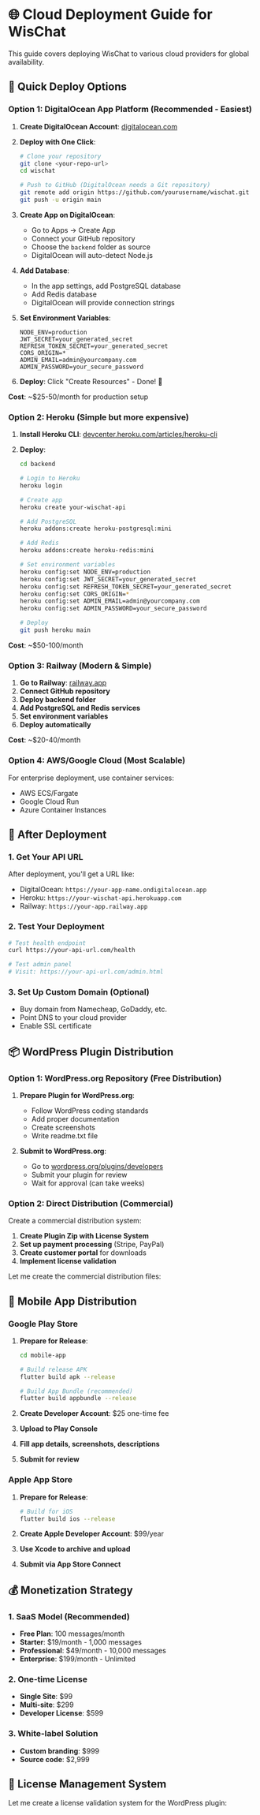 # 🌐 Cloud Deployment Guide for WisChat

This guide covers deploying WisChat to various cloud providers for global availability.

## 🚀 Quick Deploy Options

### Option 1: DigitalOcean App Platform (Recommended - Easiest)

1. **Create DigitalOcean Account**: [digitalocean.com](https://digitalocean.com)

2. **Deploy with One Click**:
   ```bash
   # Clone your repository
   git clone <your-repo-url>
   cd wischat
   
   # Push to GitHub (DigitalOcean needs a Git repository)
   git remote add origin https://github.com/yourusername/wischat.git
   git push -u origin main
   ```

3. **Create App on DigitalOcean**:
   - Go to Apps → Create App
   - Connect your GitHub repository
   - Choose the `backend` folder as source
   - DigitalOcean will auto-detect Node.js

4. **Add Database**:
   - In the app settings, add PostgreSQL database
   - Add Redis database
   - DigitalOcean will provide connection strings

5. **Set Environment Variables**:
   ```
   NODE_ENV=production
   JWT_SECRET=your_generated_secret
   REFRESH_TOKEN_SECRET=your_generated_secret
   CORS_ORIGIN=*
   ADMIN_EMAIL=admin@yourcompany.com
   ADMIN_PASSWORD=your_secure_password
   ```

6. **Deploy**: Click "Create Resources" - Done! 🎉

**Cost**: ~$25-50/month for production setup

### Option 2: Heroku (Simple but more expensive)

1. **Install Heroku CLI**: [devcenter.heroku.com/articles/heroku-cli](https://devcenter.heroku.com/articles/heroku-cli)

2. **Deploy**:
   ```bash
   cd backend
   
   # Login to Heroku
   heroku login
   
   # Create app
   heroku create your-wischat-api
   
   # Add PostgreSQL
   heroku addons:create heroku-postgresql:mini
   
   # Add Redis
   heroku addons:create heroku-redis:mini
   
   # Set environment variables
   heroku config:set NODE_ENV=production
   heroku config:set JWT_SECRET=your_generated_secret
   heroku config:set REFRESH_TOKEN_SECRET=your_generated_secret
   heroku config:set CORS_ORIGIN=*
   heroku config:set ADMIN_EMAIL=admin@yourcompany.com
   heroku config:set ADMIN_PASSWORD=your_secure_password
   
   # Deploy
   git push heroku main
   ```

**Cost**: ~$50-100/month

### Option 3: Railway (Modern & Simple)

1. **Go to Railway**: [railway.app](https://railway.app)
2. **Connect GitHub repository**
3. **Deploy backend folder**
4. **Add PostgreSQL and Redis services**
5. **Set environment variables**
6. **Deploy automatically**

**Cost**: ~$20-40/month

### Option 4: AWS/Google Cloud (Most Scalable)

For enterprise deployment, use container services:
- AWS ECS/Fargate
- Google Cloud Run
- Azure Container Instances

## 🔧 After Deployment

### 1. Get Your API URL
After deployment, you'll get a URL like:
- DigitalOcean: `https://your-app-name.ondigitalocean.app`
- Heroku: `https://your-wischat-api.herokuapp.com`
- Railway: `https://your-app.railway.app`

### 2. Test Your Deployment
```bash
# Test health endpoint
curl https://your-api-url.com/health

# Test admin panel
# Visit: https://your-api-url.com/admin.html
```

### 3. Set Up Custom Domain (Optional)
- Buy domain from Namecheap, GoDaddy, etc.
- Point DNS to your cloud provider
- Enable SSL certificate

## 📦 WordPress Plugin Distribution

### Option 1: WordPress.org Repository (Free Distribution)

1. **Prepare Plugin for WordPress.org**:
   - Follow WordPress coding standards
   - Add proper documentation
   - Create screenshots
   - Write readme.txt file

2. **Submit to WordPress.org**:
   - Go to [wordpress.org/plugins/developers](https://wordpress.org/plugins/developers/)
   - Submit your plugin for review
   - Wait for approval (can take weeks)

### Option 2: Direct Distribution (Commercial)

Create a commercial distribution system:

1. **Create Plugin Zip with License System**
2. **Set up payment processing** (Stripe, PayPal)
3. **Create customer portal** for downloads
4. **Implement license validation**

Let me create the commercial distribution files:

## 📱 Mobile App Distribution

### Google Play Store

1. **Prepare for Release**:
   ```bash
   cd mobile-app
   
   # Build release APK
   flutter build apk --release
   
   # Build App Bundle (recommended)
   flutter build appbundle --release
   ```

2. **Create Developer Account**: $25 one-time fee
3. **Upload to Play Console**
4. **Fill app details, screenshots, descriptions**
5. **Submit for review**

### Apple App Store

1. **Prepare for Release**:
   ```bash
   # Build for iOS
   flutter build ios --release
   ```

2. **Create Apple Developer Account**: $99/year
3. **Use Xcode to archive and upload**
4. **Submit via App Store Connect**

## 💰 Monetization Strategy

### 1. SaaS Model (Recommended)
- **Free Plan**: 100 messages/month
- **Starter**: $19/month - 1,000 messages
- **Professional**: $49/month - 10,000 messages
- **Enterprise**: $199/month - Unlimited

### 2. One-time License
- **Single Site**: $99
- **Multi-site**: $299
- **Developer License**: $599

### 3. White-label Solution
- **Custom branding**: $999
- **Source code**: $2,999

## 🔐 License Management System

Let me create a license validation system for the WordPress plugin:
